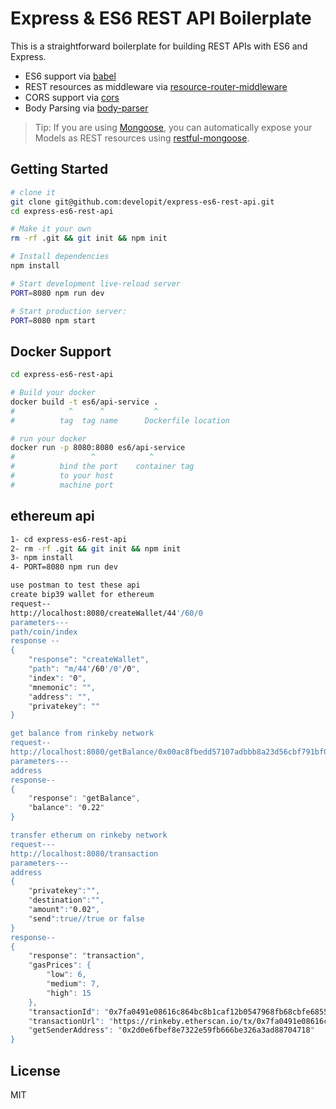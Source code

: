 Express & ES6 REST API Boilerplate
==================================

This is a straightforward boilerplate for building REST APIs with ES6 and Express.

- ES6 support via [babel](https://babeljs.io)
- REST resources as middleware via [resource-router-middleware](https://github.com/developit/resource-router-middleware)
- CORS support via [cors](https://github.com/troygoode/node-cors)
- Body Parsing via [body-parser](https://github.com/expressjs/body-parser)

> Tip: If you are using [Mongoose](https://github.com/Automattic/mongoose), you can automatically expose your Models as REST resources using [restful-mongoose](https://git.io/restful-mongoose).



Getting Started
---------------

```sh
# clone it
git clone git@github.com:developit/express-es6-rest-api.git
cd express-es6-rest-api

# Make it your own
rm -rf .git && git init && npm init

# Install dependencies
npm install

# Start development live-reload server
PORT=8080 npm run dev

# Start production server:
PORT=8080 npm start
```
Docker Support
------
```sh
cd express-es6-rest-api

# Build your docker
docker build -t es6/api-service .
#            ^      ^           ^
#          tag  tag name      Dockerfile location

# run your docker
docker run -p 8080:8080 es6/api-service
#                 ^            ^
#          bind the port    container tag
#          to your host
#          machine port   

```
ethereum api
------
```sh
1- cd express-es6-rest-api
2- rm -rf .git && git init && npm init
3- npm install
4- PORT=8080 npm run dev

use postman to test these api
create bip39 wallet for ethereum 
request--
http://localhost:8080/createWallet/44'/60/0
parameters---
path/coin/index
response --
{
    "response": "createWallet",
    "path": "m/44'/60'/0'/0",
    "index": "0",
    "mnemonic": "",
    "address": "",
    "privatekey": ""
}

get balance from rinkeby network
request--
http://localhost:8080/getBalance/0x00ac8fbedd57107adbbb8a23d56cbf791bf0093e
parameters---
address
response--
{
    "response": "getBalance",
    "balance": "0.22"
}

transfer etherum on rinkeby network
request---
http://localhost:8080/transaction
parameters---
address
{
	"privatekey":"", 
	"destination":"", 
	"amount":"0.02",
	"send":true//true or false
}
response--
{
    "response": "transaction",
    "gasPrices": {
        "low": 6,
        "medium": 7,
        "high": 15
    },
    "transactionId": "0x7fa0491e08616c864bc8b1caf12b0547968fb68cbfe6855f4375e6c8bff310c0",
    "transactionUrl": "https://rinkeby.etherscan.io/tx/0x7fa0491e08616c864bc8b1caf12b0547968fb68cbfe6855f4375e6c8bff310c0",
    "getSenderAddress": "0x2d0e6fbef8e7322e59fb666be326a3ad88704718"
}
```
License
-------

MIT
